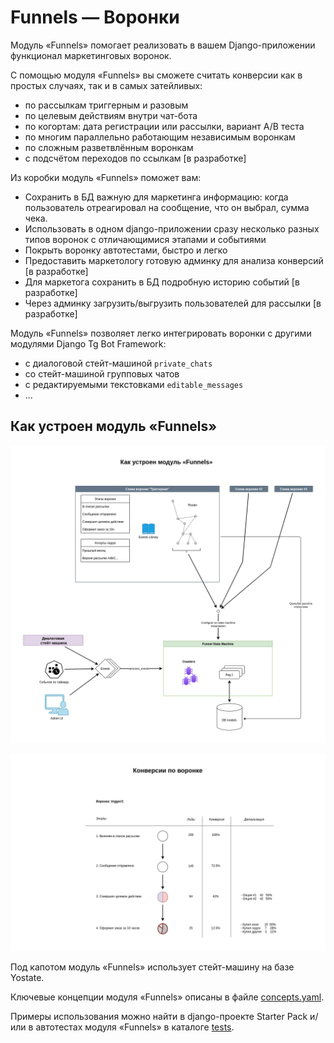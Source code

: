 # Funnels — Воронки

Модуль «Funnels» помогает реализовать в вашем Django-приложении функционал маркетинговых воронок.

С помощью модуля «Funnels» вы сможете считать конверсии как в простых случаях, так и в самых затейливых:

- по рассылкам триггерным и разовым
- по целевым действиям внутри чат-бота
- по когортам: дата регистрации или рассылки, вариант A/B теста
- по многим параллельно работающим независимым воронкам
- по сложным разветвлённым воронкам
- с подсчётом переходов по ссылкам [в разработке]

Из коробки модуль «Funnels» поможет вам:

- Сохранить в БД важную для маркетинга информацию: когда пользователь отреагировал на сообщение, что он выбрал, сумма чека.
- Использовать в одном django-приложении сразу несколько разных типов воронок c отличающимися этапами и событиями
- Покрыть воронку автотестами, быстро и легко
- Предоставить маркетологу готовую админку для анализа конверсий [в разработке]
- Для маркетога сохранить в БД подробную историю событий [в разработке]
- Через админку загрузить/выгрузить пользователей для рассылки [в разработке]

Модуль «Funnels» позволяет легко интегрировать воронки с другими модулями Django Tg Bot Framework:

- с диалоговой стейт-машиной `private_chats`
- со стейт-машиной групповых чатов
- с редактируемыми текстовками `editable_messages`
- ...


## Как устроен модуль «Funnels»


[![](scheme.drawio.png)](scheme.drawio.png)

[![](conversions.drawio.png)](conversions.drawio.png)

Под капотом модуль «Funnels» использует стейт-машину на базе Yostate.

Ключевые концепции модуля «Funnels» описаны в файле [concepts.yaml](concepts.yaml).

Примеры использования можно найти в django-проекте Starter Pack и/или в автотестах модуля «Funnels» в каталоге [tests](tests).

